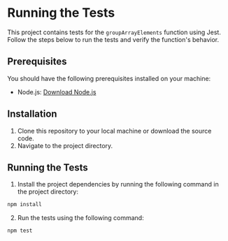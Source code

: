 # Running the Tests

This project contains tests for the `groupArrayElements` function using Jest. Follow the steps below to run the tests and verify the function's behavior.

## Prerequisites

You should have the following prerequisites installed on your machine:

- Node.js: [Download Node.js](https://nodejs.org)

## Installation

1. Clone this repository to your local machine or download the source code.
2. Navigate to the project directory.

## Running the Tests

1. Install the project dependencies by running the following command in the project directory:

```bash
npm install
```

2. Run the tests using the following command:

```bash
npm test
```
